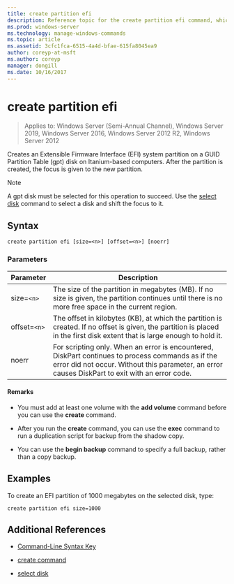 ```yaml
---
title: create partition efi
description: Reference topic for the create partition efi command, which creates an Extensible Firmware Interface (EFI) system partition on a GUID Partition Table (gpt) disk on Itanium-based computers.
ms.prod: windows-server
ms.technology: manage-windows-commands
ms.topic: article
ms.assetid: 3cfc1fca-6515-4a4d-bfae-615fa8045ea9
author: coreyp-at-msft
ms.author: coreyp
manager: dongill
ms.date: 10/16/2017
---
```


# create partition efi

> Applies to: Windows Server (Semi-Annual Channel), Windows Server 2019, Windows Server 2016, Windows Server 2012 R2, Windows Server 2012

Creates an Extensible Firmware Interface (EFI) system partition on a GUID Partition Table (gpt) disk on Itanium-based computers. After the partition is created, the focus is given to the new partition.

>[!NOTE]
> A gpt disk must be selected for this operation to succeed. Use the [select disk](select-disk.md) command to select a disk and shift the focus to it.

## Syntax

```
create partition efi [size=<n>] [offset=<n>] [noerr]
```

### Parameters

| Parameter | Description |
| --------- | ----------- |
| size=`<n>` | The size of the partition in megabytes (MB). If no size is given, the partition continues until there is no more free space in the current region. |
| offset=`<n>` | The offset in kilobytes (KB), at which the partition is created. If no offset is given, the partition is placed in the first disk extent that is large enough to hold it. |
| noerr | For scripting only. When an error is encountered, DiskPart continues to process commands as if the error did not occur. Without this parameter, an error causes DiskPart to exit with an error code. |

#### Remarks

- You must add at least one volume with the **add volume** command before you can use the **create** command.

- After you run the **create** command, you can use the **exec** command to run a duplication script for backup from the shadow copy.

- You can use the **begin backup** command to specify a full backup, rather than a copy backup.

## Examples

To create an EFI partition of 1000 megabytes on the selected disk, type:

```
create partition efi size=1000
```

## Additional References

- [Command-Line Syntax Key](command-line-syntax-key.md)

- [create command](create.md)

- [select disk](select-disk.md)

